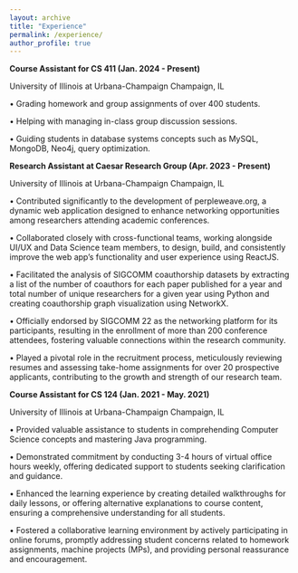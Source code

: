 ```yaml
---
layout: archive
title: "Experience"
permalink: /experience/
author_profile: true
---
```


**Course Assistant for CS 411 (Jan. 2024 - Present)**

University of Illinois at Urbana-Champaign Champaign, IL

• Grading homework and group assignments of over 400 students.

• Helping with managing in-class group discussion sessions.

• Guiding students in database systems concepts such as MySQL, MongoDB, Neo4j, query optimization.


**Research Assistant at Caesar Research Group (Apr. 2023 - Present)**

University of Illinois at Urbana-Champaign Champaign, IL

• Contributed significantly to the development of perpleweave.org, a dynamic web application designed to enhance networking opportunities among researchers attending academic conferences.

• Collaborated closely with cross-functional teams, working alongside UI/UX and Data Science team members, to design, build, and consistently improve the web app’s functionality and user experience using ReactJS.

• Facilitated the analysis of SIGCOMM coauthorship datasets by extracting a list of the number of coauthors for each paper published for a year and total number of unique researchers for a given year using Python and creating coauthorship graph visualization using NetworkX.

• Officially endorsed by SIGCOMM 22 as the networking platform for its participants, resulting in the enrollment of more than 200 conference attendees, fostering valuable connections within the research community.

• Played a pivotal role in the recruitment process, meticulously reviewing resumes and assessing take-home assignments for over 20 prospective applicants, contributing to the growth and strength of our research team.


**Course Assistant for CS 124 (Jan. 2021 - May. 2021)**

University of Illinois at Urbana-Champaign Champaign, IL

• Provided valuable assistance to students in comprehending Computer Science concepts and mastering Java programming.

• Demonstrated commitment by conducting 3-4 hours of virtual office hours weekly, offering dedicated support to students seeking clarification and guidance.

• Enhanced the learning experience by creating detailed walkthroughs for daily lessons, or offering alternative explanations to course content, ensuring a comprehensive understanding for all students.

• Fostered a collaborative learning environment by actively participating in online forums, promptly addressing student concerns related to homework assignments, machine projects (MPs), and providing personal reassurance and encouragement.